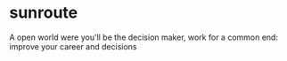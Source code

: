 # sunroute
A open world were you'll be the decision maker, work for a common end: improve your career and decisions
